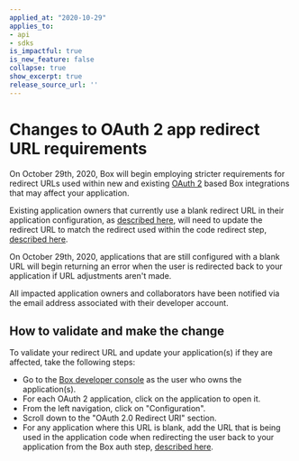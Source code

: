 ```yaml
---
applied_at: "2020-10-29"
applies_to: 
- api
- sdks
is_impactful: true
is_new_feature: false
collapse: true
show_excerpt: true
release_source_url: ''
---
```


# Changes to OAuth 2 app redirect URL requirements

On October 29th, 2020, Box will begin employing stricter requirements for
redirect URLs used within new and existing
[OAuth 2](g://authentication/oauth2/) based Box integrations that may affect
your application.

Existing application owners that currently use a blank redirect URL in their
application configuration, as
[described here](g://applications/custom-apps/oauth2-setup/#redirect-uri), will
need to update the redirect URL to match the redirect used within the code
redirect step,
[described here](g://authentication/oauth2/with-sdk/#2-redirect-user). 

On October 29th, 2020, applications that are still configured with a blank URL
will begin returning an error when the user is redirected back to your
application if URL adjustments aren't made.

All impacted application owners and collaborators have been notified via
the email address associated with their developer account.

## How to validate and make the change
To validate your redirect URL and update your application(s) if they are
affected, take the following steps:

* Go to the
 [Box developer console](https://cloud.app.box.com/developers/console) as the
 user who owns the application(s).
* For each OAuth 2 application, click on the application to open it.
* From the left navigation, click on "Configuration".
* Scroll down to the "OAuth 2.0 Redirect URI" section. 
* For any application where this URL is blank, add the URL that is being used
 in the application code when redirecting the user back to your application
 from the Box auth step,
 [described here](g://authentication/oauth2/with-sdk/#2-redirect-user).
